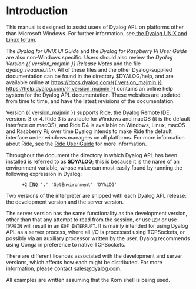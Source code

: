 <h1 class="heading"><span class="name">Introduction</span></h1>

This manual is designed to assist users of Dyalog APL on platforms other than Microsoft Windows. For further information, see[ the Dyalog UNIX and Linux forum](https://forums.dyalog.com/viewforum.php?f=20).

The *Dyalog for UNIX UI Guide* and the *Dyalog for Raspberry Pi User Guide* are also non-Windows specific. Users should also review the *Dyalog Version {{ version_majmin }} Release Notes* and the file *dyalog_readme.htm*. All of these files and the other Dyalog-supplied documentation can be found in the directory $DYALOG/help, and are available online at [https://docs.dyalog.com/{{ version_majmin }}](https://docs.dyalog.com/16.0). [https://help.dyalog.com/{{ version_majmin }}](https://help.dyalog.com/16.0) contains an online help system for the Dyalog APL documentation. These websites are updated from time to time, and have the latest revisions of the documentation.

Version {{ version_majmin }} supports Ride, the Dyalog Remote IDE, versions 3 or 4. Ride 3 is available for Windows and macOS (it is the default interface on macOS), and Ride D4 is available on Windows, Linux, macOS and Raspberry Pi; over time Dyalog intends to make Ride the default interface under windows managers on all platforms. For more information about Ride, see the [Ride User Guide](https://dyalog.github.io/ride) for more information.

Throughout the document the  directory in which Dyalog APL has been installed is referred to as **$DYALOG**; this is because it is the name of an environment variable, whose value can most easily found by running the following expression in Dyalog:
```apl
      +2 ⎕NQ '.' 'GetEnvironment' 'DYALOG'
```

Two versions of the interpreter are shipped with each Dyalog APL release: the development version and the server version.

The server version has the same functionality as the development version, other than that any attempt to read from the session, or use `⎕SM` or use `⎕ARBIN` will result in an `EOF INTERRUPT`. It is mainly intended for using Dyalog APL as a server process, where all I/O is processed using TCPSockets, or possibly via an auxiliary processor written by the user. Dyalog recommends using Conga in preference to native TCPSockets.

There are different licences associated with the development and server versions, which affects how each might be distributed. For more information, please contact sales@dyalog.com.

All examples are written assuming that the Korn shell is being used.
